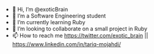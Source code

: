 - 👋 Hi, I’m @exoticBrain
- 👀 I’m a Software Engineering student
- 🌱 I’m currently learning Ruby
- 💞️ I’m looking to collaborate on a small project in Ruby
- 📫 How to reach me https://twitter.com/exotic_brain || https://www.linkedin.com/in/tariq-mojahdi/

